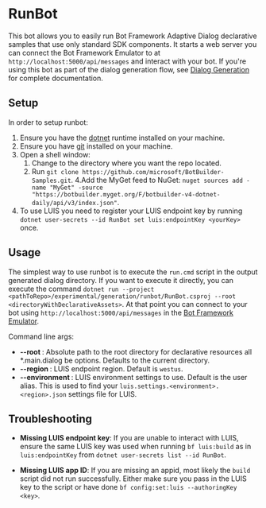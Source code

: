 ﻿# RunBot

This bot allows you to easily run Bot Framework Adaptive Dialog declarative samples that use only standard SDK components.
It starts a web server you can connect the Bot Framework Emulator to at `http://localhost:5000/api/messages` and interact with your bot.
If you're using this bot as part of the dialog generation flow, see [Dialog Generation][generation] for complete documentation.  

## Setup

In order to setup runbot:

1. Ensure you have the [dotnet] runtime installed on your machine.
2. Ensure you have [git] installed on your machine.
3. Open a shell window:
   1. Change to the directory where you want the repo located.
   2. Run `git clone https://github.com/microsoft/BotBuilder-Samples.git`.
4.Add the MyGet feed to NuGet: `nuget sources add -name "MyGet" -source "https://botbuilder.myget.org/F/botbuilder-v4-dotnet-daily/api/v3/index.json"`.
5. To use LUIS you need to register your LUIS endpoint key by running `dotnet user-secrets --id RunBot set luis:endpointKey <yourKey>` once.

## Usage

The simplest way to use runbot is to execute the `run.cmd` script in the output generated dialog directory.  If you want to execute it directly, you can execute the command `dotnet run --project <pathToRepo>/experimental/generation/runbot/RunBot.csproj --root <directoryWithDeclarativeAssets>`.
At that point you can connect to your bot using `http://localhost:5000/api/messages` in the [Bot Framework Emulator][emulator].

Command line args:

* **--root <PATH>**: Absolute path to the root directory for declarative resources all *.main.dialog be options.  Defaults to the current directory.
* **--region <REGION>**: LUIS endpoint region.  Default is `westus`.
* **--environment <ENVIRONMENT>**: LUIS environment settings to use.
  Default is the user alias.
  This is used to find your `luis.settings.<environment>.<region>.json` settings file for LUIS.

## Troubleshooting

* **Missing LUIS endpoint key**: If you are unable to interact with LUIS, ensure the same LUIS key was used when running `bf luis:build` as in `luis:endpointKey` from `dotnet user-secrets list --id RunBot`.

* **Missing LUIS app ID**: If you are missing an appid, most likely the `build` script did not run successfully. Either make sure you pass in the LUIS key to the script or have done `bf config:set:luis --authoringKey <key>`.

[dotnet]:https://dotnet.microsoft.com/download
[git]:https://git-scm.com/downloads
[samples]:https://github.com/microsoft/BotBuilder-Samples.git
[emulator]:https://github.com/Microsoft/BotFramework-Emulator
[generation]:https://github.com/microsoft/BotBuilder-Samples/tree/master/experimental/generation/generator
